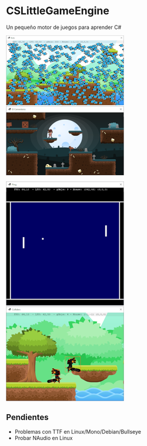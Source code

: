 # CSLittleGameEngine

Un pequeño motor de juegos para aprender C#

![Birds](images/Birds.png) ![Cementerio](images/Cementerio.png)

![Pong](images/Pong.png) ![Demo05](images/Demo05.png)

## Pendientes

- Problemas con TTF en Linux/Mono/Debian/Bullseye
- Probar NAudio en Linux
